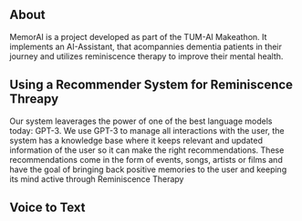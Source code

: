 ## About
MemorAI is a project developed as part of the TUM-AI Makeathon. It implements an AI-Assistant, that acompannies dementia patients in their journey and utilizes reminiscence therapy to improve their mental health.

## Using a Recommender System for Reminiscence Threapy
Our system leaverages the power of one of the best language models today: GPT-3. We use GPT-3 to manage all interactions with the user, the system has a knowledge base where it keeps relevant and updated information of the user so it can make the right recommendations. These recommendations come in the form of events, songs, artists or films and have the goal of bringing back positive memories to the user and keeping its mind active through Reminiscence Therapy

## Voice to Text
